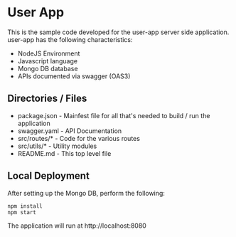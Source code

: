 
# User App
This is the sample code developed for the user-app server side application. user-app has the following
characteristics:
* NodeJS Environment
* Javascript language
* Mongo DB database
* APIs documented via swagger (OAS3)

## Directories / Files
* package.json - Mainfest file for all that's needed to build / run the application
* swagger.yaml - API Documentation
* src/routes/* - Code for the various routes
* src/utils/*  - Utility modules
* README.md - This top level file

## Local Deployment

After setting up the Mongo DB, perform the following:
```
npm install
npm start
```

The application will run at http://localhost:8080

